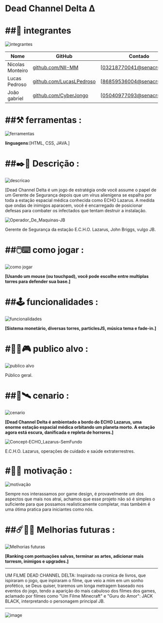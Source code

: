<H1>Dead Channel Delta Δ</h1>

<H1>##👥 integrantes</H1> 

![integrantes](https://github.com/user-attachments/assets/6b5adb3e-276a-48ce-84a6-5d1d2659a1dc)



|Nome            |GitHub                                                      |Contado                     |
|----------------|------------------------------------------------------------|----------------------------|
|Nicolas Monteiro|[github.com/NII-MM](https://githun.com/NII-MM)              |[03218770041@senacrs.edu.br]|
|Lucas Pedroso   |[github.com/LucasLPedroso](https://github.com/LucasLPedroso)|[86859536004@senacrs.edu.br]|
|João gabriel    |[github.com/CyberJongo](https://github.com/CyberJongo)      |[05040977093@senacrs.edu.br]|



<H1>##⚒️ ferramentas : </h1>

![ferramentas](https://github.com/user-attachments/assets/26d647d6-ce9b-485c-bbac-23a497fd8f52)


**linguagens**:[HTML, CSS, JAVA.]

<H1>##✒️📜 Descrição :</h1>

![descricao](https://github.com/user-attachments/assets/d132857b-2ef5-4e46-99be-ae236501983a)

[Dead Channel Delta é um jogo de estratégia onde você assume o papel de um Gerente de Segurança depois que um vírus alienígena se espalha por toda a estação espacial médica conhecida como ECHO Lazarus. A medida que ondas de inimigos aparacem, você é encarregado de posicionar defesas para combater os infectados que tentam destruir a instalação.

![Operador_De_Maquinas-JB](https://github.com/user-attachments/assets/bb3900c0-1644-4151-bf42-63cb3d8fece2)

Gerente de Segurança da estação E.C.H.O. Lazarus, John Briggs, vulgo JB.

<H1>##🖱️⌨️ como jogar :</h1>

![como jogar](https://github.com/user-attachments/assets/4a954ca7-ca8a-4619-b447-cd912f0ad6a9)


**[Usando um mouse (ou touchpad), você pode escolhe entre multiplas torres para defender sua base.]**

<H1>##🕹️ funcionalidades :</h1>

![funcionalidades](https://github.com/user-attachments/assets/ea895c00-c376-495b-9afa-b872f82d4eeb)


**[Sistema monetário, diversas torres, particlesJS, música tema e fade-in.]**

<H1>#🧍‍♂️🎮 publico alvo :</h1>

![publico alvo](https://github.com/user-attachments/assets/259fd288-9274-4685-906f-81c1dcd3314a)


Público geral.

<H1>##🌌🛰️ cenario : </h1>

![cenario](https://github.com/user-attachments/assets/8192b691-1db9-426f-97f5-69fe74fc2ce9)


**[Dead Channel Delta é ambientado a bordo do ECHO Lazarus, uma enorme estação espacial médica orbitando um planeta morto. A estação agora está escura, danificada e repleta de horrores.]**


![Concept-ECHO_Lazarus-SemFundo](https://github.com/user-attachments/assets/133a8e37-bc02-41a8-9c26-f20c1608cc2a)


E.C.H.O. Lazarus, operações de cuidado e saúde extraterrestres.

<H1>#👾✊ motivação :</h1>

![motivação](https://github.com/user-attachments/assets/75e6f227-fb5e-485f-b465-f5a6405be86f)


Sempre nos interassamos por game design, é provavelmente um dos aspectos que mais nos atrai, achamos que esse projeto não só é simples o suficiente para que possamos realisticamente completar, mas também é uma ótima pratica para iniciantes como nós.

<H1>##☄️🤖🚀 Melhorias futuras : </h1>

![Melhorias futuras](https://github.com/user-attachments/assets/cf7d6db4-9675-49cb-affc-ec0778380e8f)



**[Ranking com pontuações salvas, terminar as artes, adicionar mais torresm, inimigos e upgrades.]**


--------------------------------------------------------------------------------------------------------
UM FILME DEAD CHANNEL DELTA:
Inspirado na cronica de livros, que ispiraram o jogo, que inpiraram o filme, que veio a mim em um sonho profético, se Deus quiser, traremos um longa metragem baseado nos eventos do jogo, tendo a aparição do mais cabuloso dos filmes dos games, aclamado por filmes como "Um Filme Minecraft" e "Guru do Amor": JACK BLACK, interpretando o personagem principal JB.

--------------------------------------------------------------------------------------------------------------------------------------------------------
   ![image](https://github.com/user-attachments/assets/17b33919-0b48-472d-9b65-54c82c83dfe9) 

